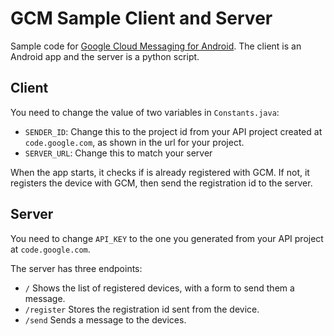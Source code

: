 



GCM Sample Client and Server
============================

Sample code for [Google Cloud Messaging for Android][1]. 
The client is an Android app and the server is a python script.

Client
------
You need to change the value of two variables in `Constants.java`:

  - `SENDER_ID`: Change this to the project id from your API project created at `code.google.com`, as shown in the url for your project.
  - `SERVER_URL`: Change this to match your server

When the app starts, it checks if is already registered with GCM. If not, it registers the device with GCM, then send the registration id to the server.

Server
------
You need to change `API_KEY` to the one you generated from your API project at `code.google.com`.

The server has three endpoints:

  - `/`
  Shows the list of registered devices, with a form to send them a message.
  - `/register`
  Stores the registration id sent from the device.
  -  `/send`
  Sends a message to the devices. 

  [1]: http://developer.android.com/guide/google/gcm/index.html
